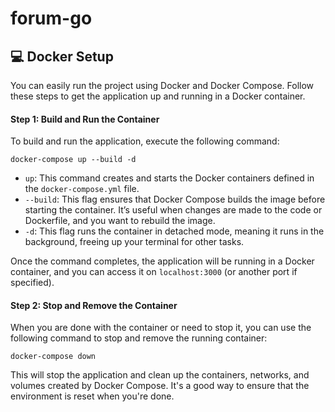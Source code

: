 # forum-go

## 💻 Docker Setup

You can easily run the project using Docker and Docker Compose. Follow these steps to get the application up and running in a Docker container.

#### Step 1: Build and Run the Container

To build and run the application, execute the following command:

```shell
docker-compose up --build -d
```

- `up`: This command creates and starts the Docker containers defined in the `docker-compose.yml` file.
- `--build`: This flag ensures that Docker Compose builds the image before starting the container. It’s useful when changes are made to the code or Dockerfile, and you want to rebuild the image.
- `-d`: This flag runs the container in detached mode, meaning it runs in the background, freeing up your terminal for other tasks.

Once the command completes, the application will be running in a Docker container, and you can access it on `localhost:3000` (or another port if specified).

#### Step 2: Stop and Remove the Container

When you are done with the container or need to stop it, you can use the following command to stop and remove the running container:

```shell
docker-compose down
```

This will stop the application and clean up the containers, networks, and volumes created by Docker Compose. It's a good way to ensure that the environment is reset when you're done.

